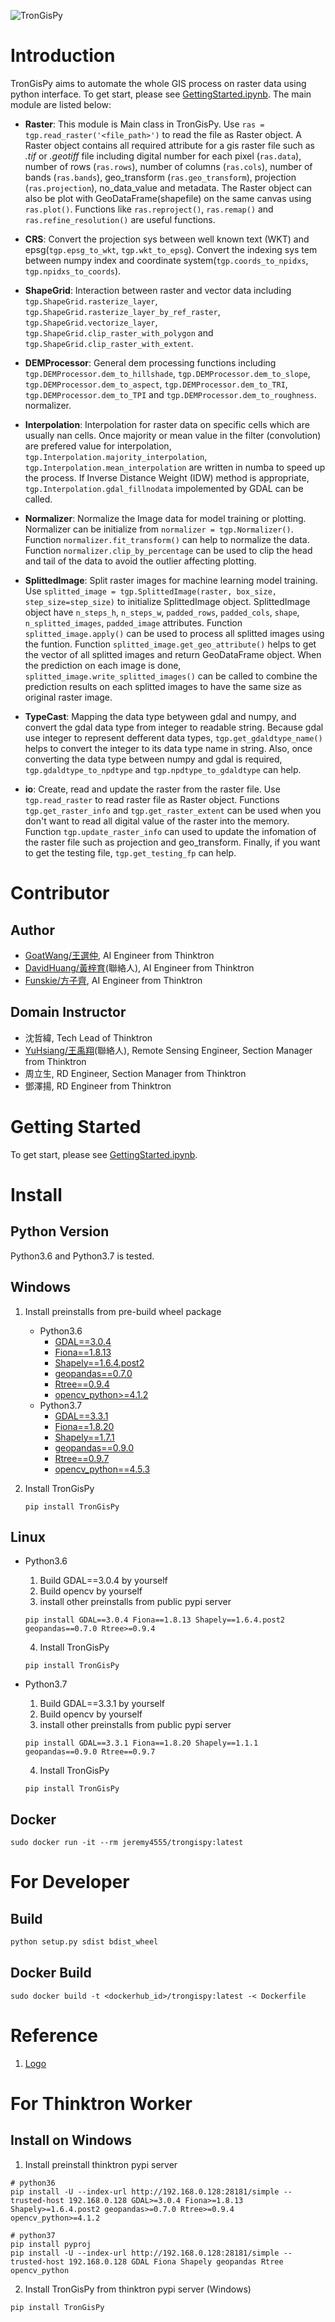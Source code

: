 ![TronGisPy](https://raw.githubusercontent.com/thinktron/TronGisPy/master/static/trongispy.02-01.png)

# Introduction
TronGisPy aims to automate the whole GIS process on raster data using python interface. To get start, please see [GettingStarted.ipynb](https://github.com/thinktron/TronGisPy/blob/master/GettingStarted.ipynb). The main module are listed below:

- **Raster**: This module is Main class in TronGisPy. Use `ras = tgp.read_raster('<file_path>')` to read the file as Raster object. A Raster object contains all required attribute for a gis raster file such as *.tif* or *.geotiff* file including digital number for each pixel (`ras.data`), number of rows (`ras.rows`), number of columns (`ras.cols`), number of bands (`ras.bands`), geo_transform (`ras.geo_transform`), projection (`ras.projection`), no_data_value and metadata. The Raster object can also be plot with GeoDataFrame(shapefile) on the same canvas using `ras.plot()`. Functions like `ras.reproject()`, `ras.remap()` and `ras.refine_resolution()` are useful functions.

- **CRS**: Convert the projection sys between well known text (WKT) and epsg(`tgp.epsg_to_wkt`, `tgp.wkt_to_epsg`). Convert the indexing sys tem between numpy index and coordinate system(`tgp.coords_to_npidxs`, `tgp.npidxs_to_coords`).

- **ShapeGrid**: Interaction between raster and vector data including `tgp.ShapeGrid.rasterize_layer`, `tgp.ShapeGrid.rasterize_layer_by_ref_raster`, `tgp.ShapeGrid.vectorize_layer`, `tgp.ShapeGrid.clip_raster_with_polygon` and `tgp.ShapeGrid.clip_raster_with_extent`.

- **DEMProcessor**: General dem processing functions including `tgp.DEMProcessor.dem_to_hillshade`, `tgp.DEMProcessor.dem_to_slope`, `tgp.DEMProcessor.dem_to_aspect`, `tgp.DEMProcessor.dem_to_TRI`, `tgp.DEMProcessor.dem_to_TPI` and `tgp.DEMProcessor.dem_to_roughness`.
normalizer.
- **Interpolation**: Interpolation for raster data on specific cells which are usually nan cells. Once majority or mean value in the filter (convolution) are prefered value for interpolation, `tgp.Interpolation.majority_interpolation`, `tgp.Interpolation.mean_interpolation` are written in numba to speed up the process. If Inverse Distance Weight (IDW) method is appropriate, `tgp.Interpolation.gdal_fillnodata` impolemented by GDAL can be called.

- **Normalizer**: Normalize the Image data for model training or plotting. Normalizer can be initialize from `normalizer = tgp.Normalizer()`. Function `normalizer.fit_transform()` can help to normalize the data. Function `normalizer.clip_by_percentage` can be used to clip the head and tail of the data to avoid the outlier affecting plotting.

- **SplittedImage**: Split raster images for machine learning model training. Use `splitted_image = tgp.SplittedImage(raster, box_size, step_size=step_size)` to initialize SplittedImage object. SplittedImage object have `n_steps_h`, `n_steps_w`, `padded_rows`, `padded_cols`, `shape`, `n_splitted_images`, `padded_image` attributes. Function `splitted_image.apply()` can be used to process all splitted images using the funtion. Function `splitted_image.get_geo_attribute()` helps to get the vector of all splitted images and return GeoDataFrame object. When the prediction on each image is done, `splitted_image.write_splitted_images()` can be called to combine the prediction results on each splitted images to have the same size as original raster image.

- **TypeCast**: Mapping the data type betyween gdal and numpy, and convert the gdal data type from integer to readable string. Because gdal use integer to represent defferent data types, `tgp.get_gdaldtype_name()` helps to convert the integer to its data type name in string. Also, once converting the data type between numpy and gdal is required, `tgp.gdaldtype_to_npdtype` and `tgp.npdtype_to_gdaldtype` can help.

- **io**: Create, read and update the raster from the raster file. Use `tgp.read_raster` to read raster file as Raster object. Functions `tgp.get_raster_info` and `tgp.get_raster_extent` can be used when you don't want to read all digital value of the raster into the memory. Function `tgp.update_raster_info` can used to update the infomation of the raster file such as projection and geo_transform. Finally, if you want to get the testing file, `tgp.get_testing_fp` can help.

<!-- 6. AeroTriangulation: Do the aero-triangulation calculation.
10. GisIO: Some file-based gis functions. -->

# Contributor
## Author
- [GoatWang/王選仲](https://github.com/GoatWang), AI Engineer from Thinktron
- [DavidHuang/黃梓育](https://github.com/moonstarsky37)(聯絡人), AI Engineer from Thinktron
- [Funskie/方子齊](https://github.com/Funskie), AI Engineer from Thinktron

## Domain Instructor 
- 沈哲緯, Tech Lead of Thinktron
- [YuHsiang/王禹翔](https://github.com/b6100111524)(聯絡人), Remote Sensing Engineer, Section Manager from Thinktron
- 周立生, RD Engineer, Section Manager from Thinktron
- 鄧澤揚, RD Engineer from Thinktron

# Getting Started
To get start, please see [GettingStarted.ipynb](https://github.com/thinktron/TronGisPy/blob/master/GettingStarted.ipynb).

# Install
## Python Version
Python3.6 and Python3.7 is tested.

## Windows
1. Install preinstalls from pre-build wheel package
    - Python3.6
        - [GDAL==3.0.4](https://www.lfd.uci.edu/~gohlke/pythonlibs/#gdal)
        - [Fiona==1.8.13](https://www.lfd.uci.edu/~gohlke/pythonlibs/#fiona)
        - [Shapely==1.6.4.post2](https://www.lfd.uci.edu/~gohlke/pythonlibs/#shapely)
        - [geopandas==0.7.0](https://www.lfd.uci.edu/~gohlke/pythonlibs/#geopandas)
        - [Rtree==0.9.4](https://www.lfd.uci.edu/~gohlke/pythonlibs/#rtree)
        - [opencv_python>=4.1.2](https://www.lfd.uci.edu/~gohlke/pythonlibs/#opencv)
    - Python3.7
        - [GDAL==3.3.1](https://www.lfd.uci.edu/~gohlke/pythonlibs/#gdal)
        - [Fiona==1.8.20](https://www.lfd.uci.edu/~gohlke/pythonlibs/#fiona)
        - [Shapely==1.7.1](https://www.lfd.uci.edu/~gohlke/pythonlibs/#shapely)
        - [geopandas==0.9.0](https://www.lfd.uci.edu/~gohlke/pythonlibs/#geopandas)
        - [Rtree==0.9.7](https://www.lfd.uci.edu/~gohlke/pythonlibs/#rtree)
        - [opencv_python==4.5.3](https://www.lfd.uci.edu/~gohlke/pythonlibs/#opencv)

2. Install TronGisPy
    ```
    pip install TronGisPy
    ```

## Linux
- Python3.6
    1. Build GDAL==3.0.4 by yourself
    2. Build opencv by yourself
    3. install other preinstalls from public pypi server
    ```
    pip install GDAL==3.0.4 Fiona==1.8.13 Shapely==1.6.4.post2 geopandas==0.7.0 Rtree>=0.9.4
    ```
    4. Install TronGisPy
    ```
    pip install TronGisPy
    ```

- Python3.7
    1. Build GDAL==3.3.1 by yourself
    2. Build opencv by yourself
    3. install other preinstalls from public pypi server
    ```
    pip install GDAL==3.3.1 Fiona==1.8.20 Shapely==1.1.1 geopandas==0.9.0 Rtree==0.9.7
    ```
    4. Install TronGisPy
    ```
    pip install TronGisPy
    ```

## Docker
```
sudo docker run -it --rm jeremy4555/trongispy:latest
```

<!-- 
## Taiwan DataCube
1. uninstall gdal
```
pip uninstall gdal
```

2. install requirements for gdal
```
sudo apt-get install python3-dev build-essential libssl-dev libffi-dev libxml2-dev libxslt1-dev zlib1g-dev
```


3. add gdal path
```
echo "export CPLUS_INCLUDE_PATH=/usr/include/gdal" >> ~/.profile
echo "export C_INCLUDE_PATH=/usr/include/gdal" >> ~/.profile
source ~/.profile
```

4. install gdal
```
pip install GDAL==3.0.4
``` -->

# For Developer
## Build
```bash
python setup.py sdist bdist_wheel
```
<!-- ## Document Generation
0. [Installaion](https://sphinx-rtd-tutorial.readthedocs.io/en/latest/install.html)
```
pip install sphinx
pip install sphinx-rtd-theme
pip install numpydoc
```

1. generatate index.rst (https://docs.readthedocs.io/en/stable/intro/getting-started-with-sphinx.html)
```
mkdir docs
cd docs
sphinx-quickstart
```

2. modify docs/source/conf.py (https://www.sphinx-doc.org/en/master/usage/extensions/napoleon.html)
```
vim source/conf.py
```
```
base_dir = os.path.dirname(os.path.realpath(__file__))
sys.path.insert(0, os.path.abspath(os.path.join(base_dir, '..', '..')))

html_theme = "classic"
extensions = ['sphinx.ext.napoleon']
exclude_patterns = ['setup.py', 'req_generator.py', 'test.py']
```

3. generate TronGisPy rst
```
cd ..
python clean_docs_source.py
sphinx-apidoc --force --separate --module-first -o docs\source .
```

4. generate html
```
cd docs
make clean
make html
``` -->

## Docker Build
```
sudo docker build -t <dockerhub_id>/trongispy:latest -< Dockerfile
```

# Reference
1. [Logo](https://github.com/thinktron/TronGisPy/blob/master/static/trongispy.01-01.png)


# For Thinktron Worker
## Install on Windows
1. Install preinstall thinktron pypi server
```
# python36
pip install -U --index-url http://192.168.0.128:28181/simple --trusted-host 192.168.0.128 GDAL>=3.0.4 Fiona>=1.8.13 Shapely>=1.6.4.post2 geopandas>=0.7.0 Rtree>=0.9.4 opencv_python>=4.1.2

# python37
pip install pyproj
pip install -U --index-url http://192.168.0.128:28181/simple --trusted-host 192.168.0.128 GDAL Fiona Shapely geopandas Rtree opencv_python
```

2. Install TronGisPy from thinktron pypi server (Windows)
```
pip install TronGisPy 
```
